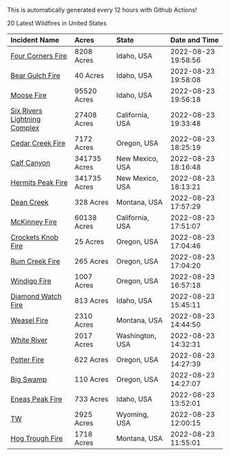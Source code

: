 This is automatically generated every 12 hours with Github Actions!

20 Latest Wildfires in United States

 | Incident Name | Acres | State | Date and Time |
|:---|:---|:---|:---|
| [Four Corners Fire](https://inciweb.nwcg.gov/incident/8331/) | 8208 Acres | Idaho, USA | 2022-08-23 19:58:56 |
| [Bear Gulch Fire](https://inciweb.nwcg.gov/incident/8349/) | 40 Acres | Idaho, USA | 2022-08-23 19:58:08 |
| [Moose Fire](https://inciweb.nwcg.gov/incident/8249/) | 95520 Acres | Idaho, USA | 2022-08-23 19:56:18 |
| [Six Rivers Lightning Complex](https://inciweb.nwcg.gov/incident/8312/) | 27408 Acres | California, USA | 2022-08-23 19:33:48 |
| [Cedar Creek Fire](https://inciweb.nwcg.gov/incident/8307/) | 7172 Acres | Oregon, USA | 2022-08-23 18:25:19 |
| [Calf Canyon](https://inciweb.nwcg.gov/incident/8069/) | 341735 Acres | New Mexico, USA | 2022-08-23 18:16:48 |
| [Hermits Peak Fire](https://inciweb.nwcg.gov/incident/8049/) | 341735 Acres | New Mexico, USA | 2022-08-23 18:13:21 |
| [Dean Creek](https://inciweb.nwcg.gov/incident/8330/) | 328 Acres | Montana, USA | 2022-08-23 17:57:29 |
| [McKinney Fire](https://inciweb.nwcg.gov/incident/8287/) | 60138 Acres | California, USA | 2022-08-23 17:51:07 |
| [Crockets Knob Fire](https://inciweb.nwcg.gov/incident/8355/) | 25 Acres | Oregon, USA | 2022-08-23 17:04:46 |
| [Rum Creek Fire](https://inciweb.nwcg.gov/incident/8348/) | 265 Acres | Oregon, USA | 2022-08-23 17:04:20 |
| [Windigo Fire](https://inciweb.nwcg.gov/incident/8292/) | 1007 Acres | Oregon, USA | 2022-08-23 16:57:18 |
| [Diamond Watch Fire](https://inciweb.nwcg.gov/incident/8264/) | 813 Acres | Idaho, USA | 2022-08-23 15:45:11 |
| [Weasel Fire](https://inciweb.nwcg.gov/incident/8290/) | 2310 Acres | Montana, USA | 2022-08-23 14:44:50 |
| [White River ](https://inciweb.nwcg.gov/incident/8329/) | 2017 Acres | Washington, USA | 2022-08-23 14:32:31 |
| [Potter Fire](https://inciweb.nwcg.gov/incident/8291/) | 622 Acres | Oregon, USA | 2022-08-23 14:27:39 |
| [Big Swamp](https://inciweb.nwcg.gov/incident/8323/) | 110 Acres | Oregon, USA | 2022-08-23 14:27:07 |
| [Eneas Peak Fire](https://inciweb.nwcg.gov/incident/8338/) | 733 Acres | Idaho, USA | 2022-08-23 13:52:01 |
| [TW ](https://inciweb.nwcg.gov/incident/8350/) | 2925 Acres | Wyoming, USA | 2022-08-23 12:00:15 |
| [Hog Trough Fire](https://inciweb.nwcg.gov/incident/8258/) | 1718 Acres | Montana, USA | 2022-08-23 11:55:01 |

